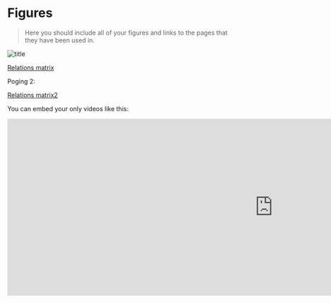 # Figures

> Here you should include all of your figures and links to the pages that they have been used in.

![title](../img/image1.png)

[Relations matrix](../pdf/Relations_Matrix2.pdf)

Poging 2:

[Relations matrix2](../pdf/Relations_Matrix2.pdf)


You can embed your only videos like this:
<iframe width="1200" height="400" src="https://www.youtube.com/embed/APKmDYFQ1yU" frameborder="0" allow="accelerometer; autoplay; clipboard-write; encrypted-media; gyroscope; picture-in-picture" allowfullscreen></iframe>